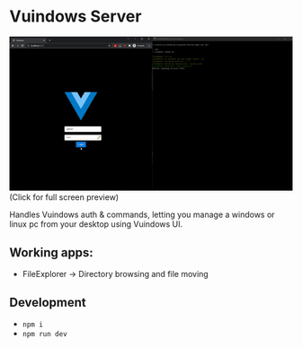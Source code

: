 # Vuindows Server

[![Click for full screen preview](https://github.com/tetreum/vuindows-server/raw/master/preview/preview.gif)](https://cdn.jsdelivr.net/gh/tetreum/vuindows-server/preview/preview.mp4)
(Click for full screen preview)

Handles Vuindows auth & commands, letting you manage a windows or linux pc from your desktop using Vuindows UI.

## Working apps:
- FileExplorer -> Directory browsing and file moving

## Development
- `npm i`
- `npm run dev`